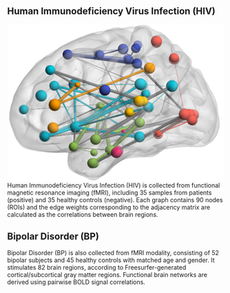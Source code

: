 ## Human Immunodeficiency Virus Infection (HIV)
<img style="float: right;" src="images/BP-Sample.png" alt="BP Sample">

Human Immunodeficiency Virus Infection (HIV) is collected from functional magnetic resonance imaging (fMRI), including 35 samples from patients (positive) and 35 healthy controls (negative). Each graph contains 90 nodes (ROIs) and the edge weights corresponding to the adjacency matrix are calculated as the correlations between brain regions.

## Bipolar Disorder (BP) 
Bipolar Disorder (BP) is also collected from fMRI modality, consisting of 52 bipolar subjects and 45 healthy controls with matched age and gender. It stimulates 82 brain regions, according to Freesurfer-generated cortical/subcortical gray matter regions. Functional brain networks are derived using pairwise BOLD signal correlations.